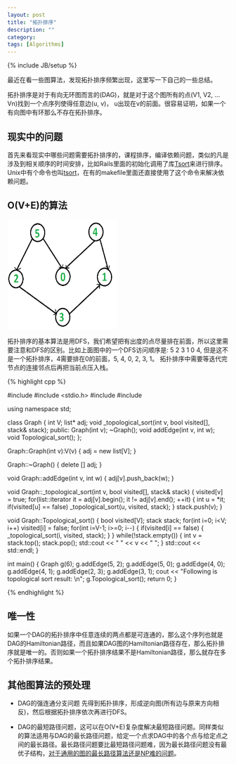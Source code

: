 ```yaml
---
layout: post
title: "拓扑排序"
description: ""
category:
tags: [Algorithms]
---
```

{% include JB/setup %}

最近在看一些图算法，发现拓扑排序频繁出现，这里写一下自己的一些总结。

拓扑排序是对于有向无环图而言的(DAG)，就是对于这个图所有的点(V1, V2, ... Vn)找到一个点序列使得任意边(u, v)， u出现在v的前面。很容易证明，如果一个有向图中有环那么不存在拓扑排序。


## 现实中的问题

首先来看现实中哪些问题需要拓扑排序的，课程排序，编译依赖问题，类似的凡是涉及到相关顺序的时间安排，比如Rails里面的初始化调用了库[Tsort](http://ruby-doc.org/stdlib-2.0/libdoc/tsort/rdoc/TSort.html)来进行排序。Unix中有个命令也叫[tsort](http://en.wikipedia.org/wiki/Tsort_(Unix))，在有的makefile里面还直接使用了这个命令来解决依赖问题。

## O(V+E)的算法

<img src="/images/topologicalsort.png" alt="topologicalsort" class="img-center" width="250" height="250"/>

拓扑排序的基本算法是用DFS，我们希望把有出度的点尽量排在前面，所以这里需要注意和DFS的区别。比如上面图中的一个DFS访问顺序是: 5 2 3 1 0 4, 但是这不是一个拓扑排序，4需要排在0的前面，5, 4, 0, 2, 3, 1。
拓扑排序中需要等迭代完节点的连接邻点后再把当前点压入栈。

{% highlight cpp %}

#include <iostream>
#include <stdio.h>
#include <list>
#include <stack>

using namespace std;

class Graph {
    int V;
    list<int>* adj;
    void _topological_sort(int v, bool visited[], stack<int>& stack);
public:
    Graph(int v);
    ~Graph();
    void addEdge(int v, int w);
    void Topological_sort();
};

Graph::Graph(int v):V(v) {
    adj = new list<int>[V];
}

Graph::~Graph() {
    delete [] adj;
}

void Graph::addEdge(int v, int w) {
    adj[v].push_back(w);
}

void Graph::_topological_sort(int v, bool visited[], stack<int>& stack) {
    visited[v] = true;
    for(list<int>::iterator it = adj[v].begin(); it != adj[v].end(); ++it) {
        int u = *it;
        if(visited[u] == false)
            _topological_sort(u, visited, stack);
    }
    stack.push(v);
}

void Graph::Topological_sort() {
    bool visited[V];
    stack<int> stack;
    for(int i=0; i<V; i++)
        visited[i] = false;
    for(int i=V-1; i>=0; i--) {
        if(visited[i] == false) {
            _topological_sort(i, visited, stack);
        }
    }
    while(!stack.empty()) {
        int v = stack.top();
        stack.pop();
        std::cout << " " << v << " ";
    }
    std::cout << std::endl;
}

int main() {
    Graph g(6);
    g.addEdge(5, 2);
    g.addEdge(5, 0);
    g.addEdge(4, 0);
    g.addEdge(4, 1);
    g.addEdge(2, 3);
    g.addEdge(3, 1);
    cout << "Following is topological sort result: \n";
    g.Topological_sort();
    return 0;
}


{% endhighlight %}

## 唯一性
如果一个DAG的拓扑排序中任意连续的两点都是可连通的，那么这个序列也就是DAG的Hamiltonian路径，而且如果DAG图的Hamiltonian路径存在，那么拓扑排序就是唯一的。否则如果一个拓扑排序结果不是Hamiltonian路径，那么就存在多个拓扑排序结果。

## 其他图算法的预处理

- DAG的强连通分支问题
先得到拓扑排序，形成逆向图(所有边与原来方向相反)，然后根据拓扑排序依次再进行DFS。

- DAG的最短路径问题，这可以在O(V+E)复杂度解决最短路径问题。同样类似的算法适用与DAG的最长路径问题，给定一个点求DAG中的各个点与给定点之间的最长路径。最长路径问题要比最短路径问题难，因为最长路径问题没有最优子结构，[对于通用的图的最长路径算法还是NP难的问题](http://en.wikipedia.org/wiki/Longest_path_problem)。

